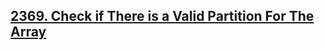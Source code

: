 ## [2369. Check if There is a Valid Partition For The Array](https://leetcode.com/problems/check-if-there-is-a-valid-partition-for-the-array/)
